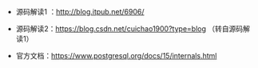 
- 源码解读1 ：http://blog.itpub.net/6906/

- 源码解读2：https://blog.csdn.net/cuichao1900?type=blog （转自源码解读1）

- 官方文档：https://www.postgresql.org/docs/15/internals.html
